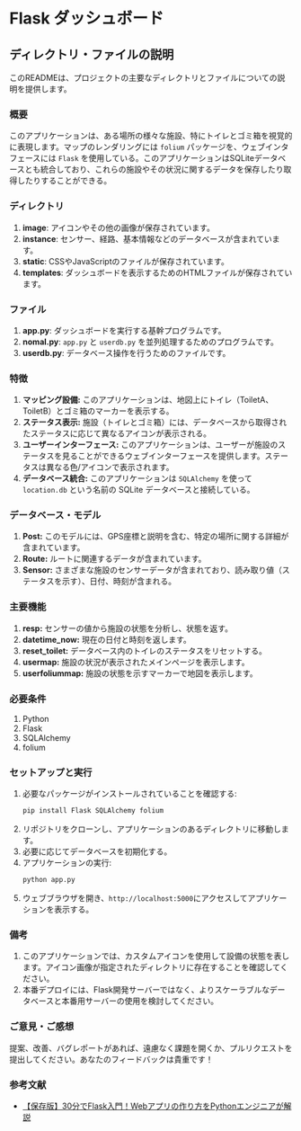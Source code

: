 # Flask ダッシュボード

## ディレクトリ・ファイルの説明

このREADMEは、プロジェクトの主要なディレクトリとファイルについての説明を提供します。

### 概要

このアプリケーションは、ある場所の様々な施設、特にトイレとゴミ箱を視覚的に表現します。マップのレンダリングには `folium` パッケージを、ウェブインタフェースには `Flask` を使用している。このアプリケーションはSQLiteデータベースとも統合しており、これらの施設やその状況に関するデータを保存したり取得したりすることができる。

### ディレクトリ

1. **image**: アイコンやその他の画像が保存されています。
2. **instance**: センサー、経路、基本情報などのデータベースが含まれています。
3. **static**: CSSやJavaScriptのファイルが保存されています。
4. **templates**: ダッシュボードを表示するためのHTMLファイルが保存されています。

### ファイル

1. **app.py**: ダッシュボードを実行する基幹プログラムです。
2. **nomal.py**: `app.py` と `userdb.py` を並列処理するためのプログラムです。
3. **userdb.py**: データベース操作を行うためのファイルです。



### 特徴

1. **マッピング設備:** このアプリケーションは、地図上にトイレ（ToiletA、ToiletB）とゴミ箱のマーカーを表示する。
2. **ステータス表示:** 施設（トイレとゴミ箱）には、データベースから取得されたステータスに応じて異なるアイコンが表示される。
3. **ユーザーインターフェース:** このアプリケーションは、ユーザーが施設のステータスを見ることができるウェブインターフェースを提供します。ステータスは異なる色/アイコンで表示されます。
4. **データベース統合:** このアプリケーションは `SQLAlchemy` を使って `location.db` という名前の SQLite データベースと接続している。

### データベース・モデル

1. **Post:** このモデルには、GPS座標と説明を含む、特定の場所に関する詳細が含まれています。
2. **Route:** ルートに関連するデータが含まれています。
3. **Sensor:** さまざまな施設のセンサーデータが含まれており、読み取り値（ステータスを示す）、日付、時刻が含まれる。

### 主要機能

1. **resp:** センサーの値から施設の状態を分析し、状態を返す。
2. **datetime_now:** 現在の日付と時刻を返します。
3. **reset_toilet:** データベース内のトイレのステータスをリセットする。
4. **usermap:** 施設の状況が表示されたメインページを表示します。
5. **userfoliummap:** 施設の状態を示すマーカーで地図を表示します。



### 必要条件

1. Python
2. Flask
3. SQLAlchemy
4. folium

### セットアップと実行

1. 必要なパッケージがインストールされていることを確認する:
   ```bash
   pip install Flask SQLAlchemy folium
   ```
2. リポジトリをクローンし、アプリケーションのあるディレクトリに移動します。
3. 必要に応じてデータベースを初期化する。
4. アプリケーションの実行:
   ```bash
   python app.py
   ```
5. ウェブブラウザを開き、`http://localhost:5000`にアクセスしてアプリケーションを表示する。

### 備考

1. このアプリケーションでは、カスタムアイコンを使用して設備の状態を表します。アイコン画像が指定されたディレクトリに存在することを確認してください。
2. 本番デプロイには、Flask開発サーバーではなく、よりスケーラブルなデータベースと本番用サーバーの使用を検討してください。

### ご意見・ご感想
提案、改善、バグレポートがあれば、遠慮なく課題を開くか、プルリクエストを提出してください。あなたのフィードバックは貴重です！


### 参考文献

- [【保存版】30分でFlask入門！Webアプリの作り方をPythonエンジニアが解説](https://tech-diary.net/flask-introduction/)
